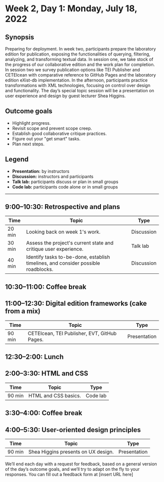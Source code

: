 # Week 2, Day 1: Monday, July 18, 2022
## Synopsis

Preparing for deployment. In week two, participants prepare the laboratory edition
                for publication, exposing the functionalities of querying, filtering, analyzing, and
                transforming textual data. In session one, we take stock of the progress of our
                collaborative edition and the work plan for completion. In session two we survey
                publication options like TEI Publisher and CETEIcean with comparative reference to
                GitHub Pages and the laboratory edition eXist-db implementation. In the afternoon,
                participants practice transformations with XML technologies, focusing on control
                over design and functionality. The day’s special topic session will be a
                presentation on user experience and design by guest lecturer Shea Higgins.

## Outcome goals
* Highlight progress.
* Revisit scope and prevent scope creep.
* Establish good collaborative critique practices.
* Figure out your "get smart" tasks.
* Plan next steps.

## Legend

* **Presentation:** by instructors
* **Discussion:** instructors and participants
* **Talk lab:** participants discuss or plan in small groups
* **Code lab:** participants code alone or in small groups

* * *
## 9:00–10:30: Retrospective and plans

Time | Topic | Type
---- | ---- | ---- 
20 min | Looking back on week 1's work. | Discussion
30 min | Assess the project's current state and critique user experience. | Talk lab
40 min | Identify tasks to-be-done, establish timelines, and consider possible roadblocks. | Discussion

## 10:30–11:00: Coffee break

## 11:00–12:30: Digital edition frameworks (cake from a mix)

Time | Topic | Type
---- | ---- | ---- 
90 min | CETEIcean, TEI Publisher, EVT, GitHub Pages. | Presentation

## 12:30–2:00: Lunch

## 2:00–3:30: HTML and CSS

Time | Topic | Type
---- | ---- | ---- 
90 min | HTML and CSS basics. | Code lab

## 3:30–4:00: Coffee break

## 4:00–5:30: User-oriented design principles

Time | Topic | Type
---- | ---- | ---- 
90 min | Shea Higgins presents on UX design. | Presentation

We’ll end each day with a request for feedback, based on a general version of the day’s outcome goals, and we’ll try to adapt on the fly to your responses. You can fill out a feedback form at [insert URL here]